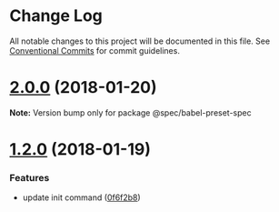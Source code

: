 # Change Log

All notable changes to this project will be documented in this file.
See [Conventional Commits](https://conventionalcommits.org) for commit guidelines.

<a name="2.0.0"></a>
# [2.0.0](https://github.com/joshblack/spec/tree/master/packages/babel-preset-spec/compare/v1.3.1...v2.0.0) (2018-01-20)




**Note:** Version bump only for package @spec/babel-preset-spec

<a name="1.2.0"></a>
# [1.2.0](https://github.com/joshblack/spec/tree/master/packages/babel-preset-spec/compare/v1.1.6...v1.2.0) (2018-01-19)


### Features

* update init command ([0f6f2b8](https://github.com/joshblack/spec/tree/master/packages/babel-preset-spec/commit/0f6f2b8))
